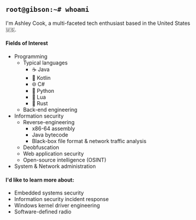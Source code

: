 ## `root@gibson:~# whoami`
I'm Ashley Cook, a multi-faceted tech enthusiast based in the United States 🇺🇸.

#### Fields of Interest
- Programming
	- Typical languages
		- ☕ Java
		- 📖 Kotlin
		- 🌐 C#
		- 🐍 Python
		- 🌛 Lua
		- 🦀 Rust
	- Back-end engineering
- Information security
	- Reverse-engineering
		- x86-64 assembly
		- Java bytecode
		- Black-box file format & network traffic analysis
	- Deobfuscation
	- Web application security
	- Open-source intelligence (OSINT)
- System & Network administration

####  I'd like to learn more about:
- Embedded systems security
- Information security incident response
- Windows kernel driver engineering
- Software-defined radio

<!--
**ashley-cook/ashley-cook** is a ✨ _special_ ✨ repository because its `README.md` (this file) appears on your GitHub profile.

Here are some ideas to get you started:

- 🔭 I’m currently working on ...
- 🌱 I’m currently learning ...
- 👯 I’m looking to collaborate on ...
- 🤔 I’m looking for help with ...
- 💬 Ask me about ...
- 📫 How to reach me: ...
- 😄 Pronouns: ...
- ⚡ Fun fact: ...
-->
